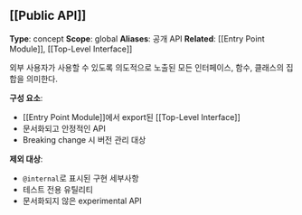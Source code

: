 ## [[Public API]]

**Type**: concept
**Scope**: global
**Aliases**: 공개 API
**Related**: [[Entry Point Module]], [[Top-Level Interface]]

외부 사용자가 사용할 수 있도록 의도적으로 노출된 모든 인터페이스, 함수, 클래스의 집합을 의미한다.

**구성 요소**:
- [[Entry Point Module]]에서 export된 [[Top-Level Interface]]
- 문서화되고 안정적인 API
- Breaking change 시 버전 관리 대상

**제외 대상**:
- `@internal`로 표시된 구현 세부사항
- 테스트 전용 유틸리티
- 문서화되지 않은 experimental API
